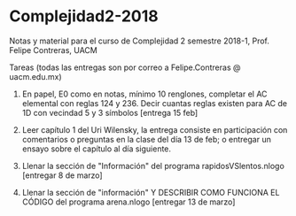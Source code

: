 # Complejidad2-2018
Notas y material para el curso de Complejidad 2 semestre 2018-1, Prof. Felipe Contreras, UACM

Tareas (todas las entregas son por correo a Felipe.Contreras @ uacm.edu.mx)

1. En papel, E0 como en notas, mínimo 10 renglones, completar el AC elemental con reglas 124 y 236. Decir cuantas reglas existen para AC de 1D con vecindad 5 y 3 símbolos [entrega 15 feb]

2. Leer capítulo 1 del Uri Wilensky, la entrega consiste en participación con comentarios o preguntas en la clase del día 13 de feb; o entregar un ensayo sobre el capítulo al día siguiente.

3. Llenar la sección de "Información" del programa rapidosVSlentos.nlogo [entregar 8 de marzo]

4. Llenar la sección de "información" Y DESCRIBIR COMO FUNCIONA EL CÓDIGO del programa arena.nlogo [entregar 13 de marzo]
